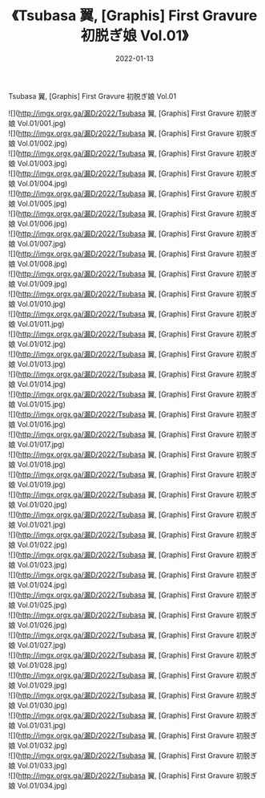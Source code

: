 ﻿---
layout: post
title:  《Tsubasa 翼, [Graphis] First Gravure 初脱ぎ娘 Vol.01》
date:   2022-01-13
img: http://imgx.orgx.ga/漏D/2022/Tsubasa 翼, [Graphis] First Gravure 初脱ぎ娘 Vol.01/000.jpg
categories: [美女, 清纯, 唯美]
---

Tsubasa 翼, [Graphis] First Gravure 初脱ぎ娘 Vol.01

  ![](http://imgx.orgx.ga/漏D/2022/Tsubasa 翼, [Graphis] First Gravure 初脱ぎ娘 Vol.01/001.jpg) <br> ![](http://imgx.orgx.ga/漏D/2022/Tsubasa 翼, [Graphis] First Gravure 初脱ぎ娘 Vol.01/002.jpg) <br> ![](http://imgx.orgx.ga/漏D/2022/Tsubasa 翼, [Graphis] First Gravure 初脱ぎ娘 Vol.01/003.jpg) <br> ![](http://imgx.orgx.ga/漏D/2022/Tsubasa 翼, [Graphis] First Gravure 初脱ぎ娘 Vol.01/004.jpg) <br> ![](http://imgx.orgx.ga/漏D/2022/Tsubasa 翼, [Graphis] First Gravure 初脱ぎ娘 Vol.01/005.jpg) <br> ![](http://imgx.orgx.ga/漏D/2022/Tsubasa 翼, [Graphis] First Gravure 初脱ぎ娘 Vol.01/006.jpg) <br> ![](http://imgx.orgx.ga/漏D/2022/Tsubasa 翼, [Graphis] First Gravure 初脱ぎ娘 Vol.01/007.jpg) <br> ![](http://imgx.orgx.ga/漏D/2022/Tsubasa 翼, [Graphis] First Gravure 初脱ぎ娘 Vol.01/008.jpg) <br> ![](http://imgx.orgx.ga/漏D/2022/Tsubasa 翼, [Graphis] First Gravure 初脱ぎ娘 Vol.01/009.jpg) <br> ![](http://imgx.orgx.ga/漏D/2022/Tsubasa 翼, [Graphis] First Gravure 初脱ぎ娘 Vol.01/010.jpg) <br> ![](http://imgx.orgx.ga/漏D/2022/Tsubasa 翼, [Graphis] First Gravure 初脱ぎ娘 Vol.01/011.jpg) <br> ![](http://imgx.orgx.ga/漏D/2022/Tsubasa 翼, [Graphis] First Gravure 初脱ぎ娘 Vol.01/012.jpg) <br> ![](http://imgx.orgx.ga/漏D/2022/Tsubasa 翼, [Graphis] First Gravure 初脱ぎ娘 Vol.01/013.jpg) <br> ![](http://imgx.orgx.ga/漏D/2022/Tsubasa 翼, [Graphis] First Gravure 初脱ぎ娘 Vol.01/014.jpg) <br> ![](http://imgx.orgx.ga/漏D/2022/Tsubasa 翼, [Graphis] First Gravure 初脱ぎ娘 Vol.01/015.jpg) <br> ![](http://imgx.orgx.ga/漏D/2022/Tsubasa 翼, [Graphis] First Gravure 初脱ぎ娘 Vol.01/016.jpg) <br> ![](http://imgx.orgx.ga/漏D/2022/Tsubasa 翼, [Graphis] First Gravure 初脱ぎ娘 Vol.01/017.jpg) <br> ![](http://imgx.orgx.ga/漏D/2022/Tsubasa 翼, [Graphis] First Gravure 初脱ぎ娘 Vol.01/018.jpg) <br> ![](http://imgx.orgx.ga/漏D/2022/Tsubasa 翼, [Graphis] First Gravure 初脱ぎ娘 Vol.01/019.jpg) <br> ![](http://imgx.orgx.ga/漏D/2022/Tsubasa 翼, [Graphis] First Gravure 初脱ぎ娘 Vol.01/020.jpg) <br> ![](http://imgx.orgx.ga/漏D/2022/Tsubasa 翼, [Graphis] First Gravure 初脱ぎ娘 Vol.01/021.jpg) <br> ![](http://imgx.orgx.ga/漏D/2022/Tsubasa 翼, [Graphis] First Gravure 初脱ぎ娘 Vol.01/022.jpg) <br> ![](http://imgx.orgx.ga/漏D/2022/Tsubasa 翼, [Graphis] First Gravure 初脱ぎ娘 Vol.01/023.jpg) <br> ![](http://imgx.orgx.ga/漏D/2022/Tsubasa 翼, [Graphis] First Gravure 初脱ぎ娘 Vol.01/024.jpg) <br> ![](http://imgx.orgx.ga/漏D/2022/Tsubasa 翼, [Graphis] First Gravure 初脱ぎ娘 Vol.01/025.jpg) <br> ![](http://imgx.orgx.ga/漏D/2022/Tsubasa 翼, [Graphis] First Gravure 初脱ぎ娘 Vol.01/026.jpg) <br> ![](http://imgx.orgx.ga/漏D/2022/Tsubasa 翼, [Graphis] First Gravure 初脱ぎ娘 Vol.01/027.jpg) <br> ![](http://imgx.orgx.ga/漏D/2022/Tsubasa 翼, [Graphis] First Gravure 初脱ぎ娘 Vol.01/028.jpg) <br> ![](http://imgx.orgx.ga/漏D/2022/Tsubasa 翼, [Graphis] First Gravure 初脱ぎ娘 Vol.01/029.jpg) <br> ![](http://imgx.orgx.ga/漏D/2022/Tsubasa 翼, [Graphis] First Gravure 初脱ぎ娘 Vol.01/030.jpg) <br> ![](http://imgx.orgx.ga/漏D/2022/Tsubasa 翼, [Graphis] First Gravure 初脱ぎ娘 Vol.01/031.jpg) <br> ![](http://imgx.orgx.ga/漏D/2022/Tsubasa 翼, [Graphis] First Gravure 初脱ぎ娘 Vol.01/032.jpg) <br> ![](http://imgx.orgx.ga/漏D/2022/Tsubasa 翼, [Graphis] First Gravure 初脱ぎ娘 Vol.01/033.jpg) <br> ![](http://imgx.orgx.ga/漏D/2022/Tsubasa 翼, [Graphis] First Gravure 初脱ぎ娘 Vol.01/034.jpg) <br>